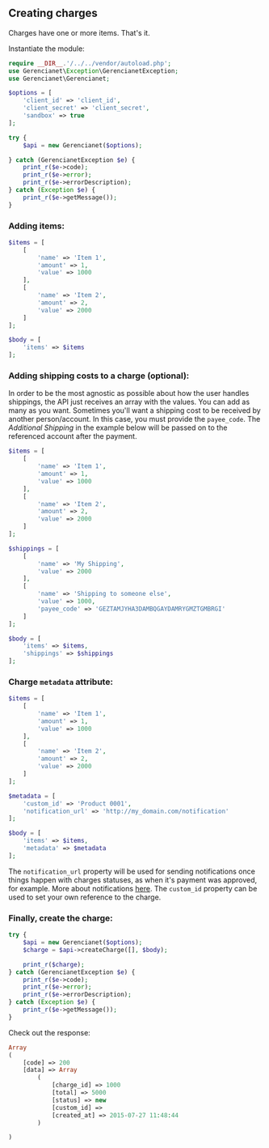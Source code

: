 ## Creating charges

Charges have one or more items. That's it.

Instantiate the module:

```php
require __DIR__.'/../../vendor/autoload.php';
use Gerencianet\Exception\GerencianetException;
use Gerencianet\Gerencianet;

$options = [
    'client_id' => 'client_id',
    'client_secret' => 'client_secret',
    'sandbox' => true
];

try {
    $api = new Gerencianet($options);

} catch (GerencianetException $e) {
    print_r($e->code);
    print_r($e->error);
    print_r($e->errorDescription);
} catch (Exception $e) {
    print_r($e->getMessage());
}
```

### Adding items:
```php
$items = [
    [
        'name' => 'Item 1',
        'amount' => 1,
        'value' => 1000
    ],
    [
        'name' => 'Item 2',
        'amount' => 2,
        'value' => 2000
    ]
];

$body = [
    'items' => $items
];
```

### Adding shipping costs to a charge **(optional)**:

In order to be the most agnostic as possible about how the user handles shippings, the API just receives an array with the values. You can add as many as you want. Sometimes you'll want a shipping cost to be received by another person/account. In this case, you must provide the `payee_code`. The *Additional Shipping* in the example below will be passed on to the referenced account after the payment.

```php
$items = [
    [
        'name' => 'Item 1',
        'amount' => 1,
        'value' => 1000
    ],
    [
        'name' => 'Item 2',
        'amount' => 2,
        'value' => 2000
    ]
];

$shippings = [
    [
        'name' => 'My Shipping',
        'value' => 2000
    ],
    [
        'name' => 'Shipping to someone else',
        'value' => 1000,
        'payee_code' => 'GEZTAMJYHA3DAMBQGAYDAMRYGMZTGMBRGI'
    ]
];

$body = [
    'items' => $items,
    'shippings' => $shippings
];
```

### Charge `metadata` attribute:

```php
$items = [
    [
        'name' => 'Item 1',
        'amount' => 1,
        'value' => 1000
    ],
    [
        'name' => 'Item 2',
        'amount' => 2,
        'value' => 2000
    ]
];

$metadata = [
    'custom_id' => 'Product 0001',
    'notification_url' => 'http://my_domain.com/notification'
];

$body = [
    'items' => $items,
    'metadata' => $metadata
];
```

The `notification_url` property will be used for sending notifications once things happen with charges statuses, as when it's payment was approved, for example. More about notifications [here](/docs/NOTIFICATION.md). The `custom_id` property can be used to set your own reference to the charge.


### Finally, create the charge:

```php
try {
    $api = new Gerencianet($options);
    $charge = $api->createCharge([], $body);

    print_r($charge);
} catch (GerencianetException $e) {
    print_r($e->code);
    print_r($e->error);
    print_r($e->errorDescription);
} catch (Exception $e) {
    print_r($e->getMessage());
}

```

Check out the response:

```php
Array
(
    [code] => 200
    [data] => Array
        (
            [charge_id] => 1000
            [total] => 5000
            [status] => new
            [custom_id] =>
            [created_at] => 2015-07-27 11:48:44
        )

)
```
